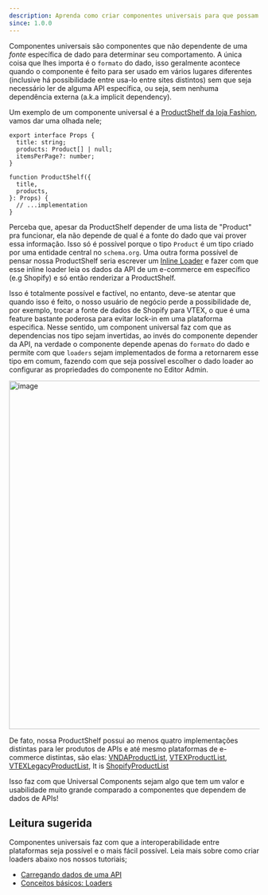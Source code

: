 ```yaml
---
description: Aprenda como criar componentes universais para que possam ser usados em qualquer lugar
since: 1.0.0
---
```


Componentes universais são componentes que não dependente de uma _fonte_
específica de dado para determinar seu comportamento. A única coisa que lhes
importa é o `formato` do dado, isso geralmente acontece quando o componente é
feito para ser usado em vários lugares diferentes (inclusive há possibilidade
entre usa-lo entre sites distintos) sem que seja necessário ler de alguma API
específica, ou seja, sem nenhuma dependência externa (a.k.a implicit
dependency).

Um exemplo de um componente universal é a
[ProductShelf da loja Fashion](https://github.com/deco-sites/fashion/blob/main/components/product/ProductShelf.tsx#L15),
vamos dar uma olhada nele;

```tsx
export interface Props {
  title: string;
  products: Product[] | null;
  itemsPerPage?: number;
}

function ProductShelf({
  title,
  products,
}: Props) {
  // ...implementation
}
```

Perceba que, apesar da ProductShelf depender de uma lista de "Product" pra
funcionar, ela não depende de qual é a fonte do dado que vai prover essa
informação. Isso só é possível porque o tipo `Product` é um tipo criado por uma
entidade central no `schema.org`. Uma outra forma possível de pensar nossa
ProductShelf seria escrever um [Inline Loader](/docs/pt/tutorials/data-fetching)
e fazer com que esse inline loader leia os dados da API de um e-commerce em
específico (e.g Shopify) e só então renderizar a ProductShelf.

Isso é totalmente possível e factível, no entanto, deve-se atentar que quando
isso é feito, o nosso usuário de negócio perde a possibilidade de, por exemplo,
trocar a fonte de dados de Shopify para VTEX, o que é uma feature bastante
poderosa para evitar lock-in em uma plataforma especifica. Nesse sentido, um
component universal faz com que as dependencias nos tipo sejam invertidas, ao
invés do componente depender da API, na verdade o componente depende apenas do
`formato` do dado e permite com que `loaders` sejam implementados de forma a
retornarem esse tipo em comum, fazendo com que seja possível escolher o dado
loader ao configurar as propriedades do componente no Editor Admin.

<img width="699" alt="image" src="https://user-images.githubusercontent.com/5839364/230793613-5671c042-99ef-469e-be5c-6503be3b6889.png">

De fato, nossa ProductShelf possui ao menos quatro implementações distintas para
ler produtos de APIs e até mesmo plataformas de e-commerce distintas, são elas:
[VNDAProductList](https://github.com/deco-cx/apps/blob/3e337b6b2996d7ecd72db34174896638c92f8811/vnda/loaders/productList.ts#L1),
[VTEXProductList](https://github.com/deco-cx/apps/blob/3e337b6b2996d7ecd72db34174896638c92f8811/vtex/loaders/intelligentSearch/productList.ts#L1),
[VTEXLegacyProductList](https://github.com/deco-cx/apps/blob/3e337b6b2996d7ecd72db34174896638c92f8811/vtex/loaders/legacy/productList.ts#L1),
It is
[ShopifyProductList](https://github.com/deco-cx/apps/blob/3e337b6b2996d7ecd72db34174896638c92f8811/shopify/loaders/intelligentSearch/ProductList.ts#L1)

Isso faz com que Universal Components sejam algo que tem um valor e usabilidade
muito grande comparado a componentes que dependem de dados de APIs!

## Leitura sugerida

Componentes universais faz com que a interoperabilidade entre plataformas seja
possível e o mais fácil possível. Leia mais sobre como criar loaders abaixo nos
nossos tutoriais;

- [Carregando dados de uma API](/docs/pt/developing-guide/fetching-data)
- [Conceitos básicos: Loaders](/docs/pt/concepts/loader)
